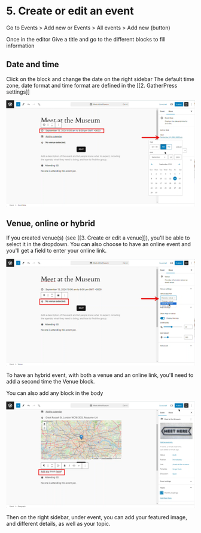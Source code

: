 # 5. Create or edit an event

Go to Events > Add new
or Events > All events > Add new (button)

Once in the editor
Give a title and go to the different blocks to fill information

## Date and time
Click on the block and change the date on the right sidebar
The default time zone, date format and time format are defined in the [[2. GatherPress settings]]

![Add new event](../media/user-5-create-or-edit-an-event.png)

## Venue, online or hybrid

If you created venue(s) (see [[3. Create or edit a venue]]), you'll be able to select it in the dropdown. You can also choose to have an online event and you'll get a field to enter your online link.

![Choose the venue or online link](../media/user-5-create-or-edit-an-event-1.png)


To have an hybrid event, with both a venue and an online link, you'll need to add a second time the Venue block.

You can also add any block in the body

![Add blocks](../media/user-5-create-or-edit-an-event-2.png)


Then on the right sidebar, under event, you can add your featured image, and different details, as well as your topic.
